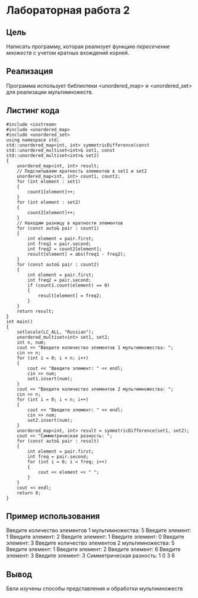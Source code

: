 # Лабораторная работа 2
## Цель
Написать программу, которая реализует функцию *пересечение множеств* с учетом кратных вхождений корней.
## Реализация
Программа использует библиотеки <unordered_map> и <unordered_set> для реализации мультимножеств.
## Листинг кода
```
#include <iostream>
#include <unordered_map>
#include <unordered_set>
using namespace std;
std::unordered_map<int, int> symmetricDifference(const std::unordered_multiset<int>& set1, const std::unordered_multiset<int>& set2)
{
    unordered_map<int, int> result;
    // Подсчитываем кратность элементов в set1 и set2
    unordered_map<int, int> count1, count2;
    for (int element : set1)
    {
        count1[element]++;
    }
    for (int element : set2)
    {
        count2[element]++;
    }
    // Находим разницу в кратности элементов
    for (const auto& pair : count1)
    {
        int element = pair.first;
        int freq1 = pair.second;
        int freq2 = count2[element];
        result[element] = abs(freq1 - freq2);
    }
    for (const auto& pair : count2)
    {
        int element = pair.first;
        int freq2 = pair.second;
        if (count1.count(element) == 0)
        {
            result[element] = freq2;
        }
    }
    return result;
}
int main()
{
    setlocale(LC_ALL, "Russian");
    unordered_multiset<int> set1, set2;
    int n, num;
    cout << "Введите количество элементов 1 мультимножества: ";
    cin >> n;
    for (int i = 0; i < n; i++)
    {
        cout << "Введите элемент: " << endl;
        cin >> num;
        set1.insert(num);
    }
    cout << "Введите количество элементов 2 мультимножества: ";
    cin >> n;
    for (int i = 0; i < n; i++)
    {
        cout << "Введите элемент: " << endl;
        cin >> num;
        set2.insert(num);
    }
    unordered_map<int, int> result = symmetricDifference(set1, set2);
    cout << "Симметрическая разность: ";
    for (const auto& pair : result)
    {
        int element = pair.first;
        int freq = pair.second;
        for (int i = 0; i < freq; i++)
        {
            cout << element << " ";
        }
    }
    cout << endl;
    return 0;
}
```
## Пример использования
Введите количество элементов 1 мультимножества: 5
Введите элемент:
1
Введите элемент:
2
Введите элемент:
1
Введите элемент:
0
Введите элемент:
3
Введите количество элементов 2 мультимножества: 5
Введите элемент:
1
Введите элемент:
2
Введите элемент:
6
Введите элемент:
3
Введите элемент:
3
Симметрическая разность: 1 0 3 6
## Вывод
Бвли изучены способы представления и обработки мультимножеств
